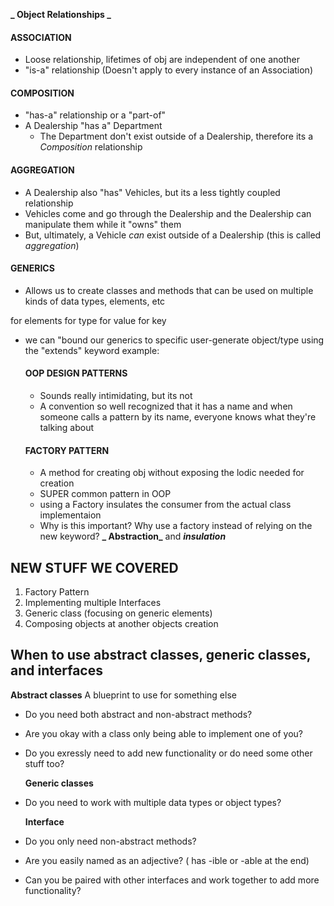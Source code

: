 **_ Object Relationships _**

#### ASSOCIATION

- Loose relationship, lifetimes of obj are independent of one another
- "is-a" relationship (Doesn't apply to every instance of an Association)

#### COMPOSITION

- "has-a" relationship or a "part-of"
- A Dealership "has a" Department
  - The Department don't exist outside of a Dealership, therefore its a _Composition_ relationship

#### AGGREGATION

- A Dealership also "has" Vehicles, but its a less tightly coupled relationship
- Vehicles come and go through the Dealership and the Dealership can manipulate them while it "owns" them
- But, ultimately, a Vehicle _can_ exist outside of a Dealership (this is called _aggregation_)

#### GENERICS

- Allows us to create classes and methods that can be used on multiple kinds of data types, elements, etc

<E> for elements
<T> for type
<V> for value
<K> for key

- we can "bound our generics to specific user-generate object/type using the "extends" keyword
  example: <E extends Vehicles>

  #### OOP DESIGN PATTERNS

  - Sounds really intimidating, but its not
  - A convention so well recognized that it has a name and when someone calls a pattern by its name, everyone knows what they're talking about

  #### FACTORY PATTERN

  - A method for creating obj without exposing the lodic needed for creation
  - SUPER common pattern in OOP
  - using a Factory insulates the consumer from the actual class implementaion

  * Why is this important? Why use a factory instead of relying on the new keyword?
    **_ Abstraction_** and **_insulation_**

## NEW STUFF WE COVERED

1. Factory Pattern
2. Implementing multiple Interfaces
3. Generic class (focusing on generic elements)
4. Composing objects at another objects creation

## When to use abstract classes, generic classes, and interfaces

**Abstract classes**
A blueprint to use for something else

- Do you need both abstract and non-abstract methods?
- Are you okay with a class only being able to implement one of you?
- Do you exressly need to add new functionality or do need some other stuff too?

  **Generic classes**

- Do you need to work with multiple data types or object types?

  **Interface**

- Do you only need non-abstract methods?
- Are you easily named as an adjective? ( has -ible or -able at the end)
- Can you be paired with other interfaces and work together to add more functionality?
